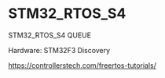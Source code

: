 # STM32_RTOS_S4
STM32_RTOS_S4 QUEUE

Hardware: STM32F3 Discovery

https://controllerstech.com/freertos-tutorials/
